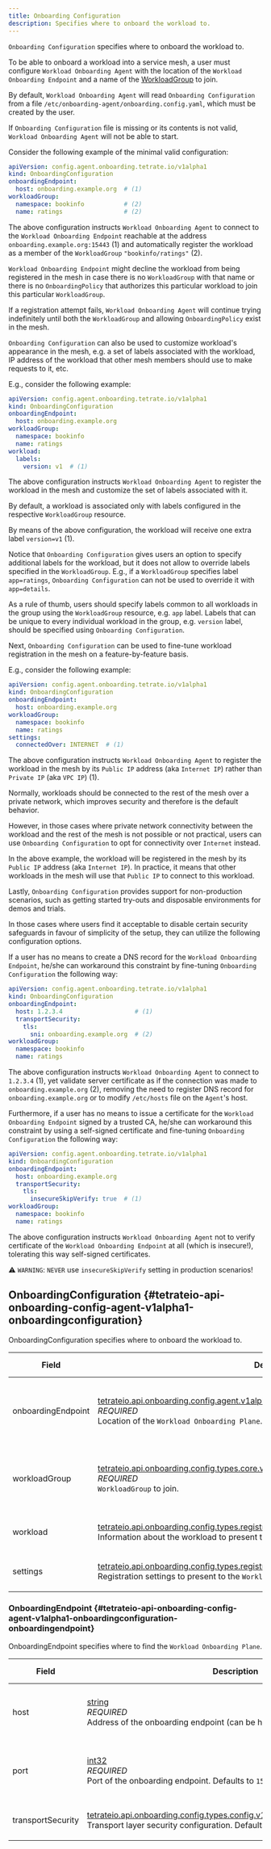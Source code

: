 ```yaml
---
title: Onboarding Configuration
description: Specifies where to onboard the workload to.
---
```




<!-- WARNING: This page is generated. Please take a look at extensions/plugin-service-bridge-api-docs/src/files/doc/page.ejs -->

`Onboarding Configuration` specifies where to onboard the workload to.

To be able to onboard a workload into a service mesh, a user must configure
`Workload Onboarding Agent` with the location of the
`Workload Onboarding Endpoint` and a name of the
[WorkloadGroup](https://istio.io/latest/docs/reference/config/networking/workload-group/)
to join.

By default, `Workload Onboarding Agent` will read `Onboarding Configuration`
from a file `/etc/onboarding-agent/onboarding.config.yaml`, which must be
created by the user.

If `Onboarding Configuration` file is missing or its contents is not
valid, `Workload Onboarding Agent` will not be able to start.

Consider the following example of the minimal valid configuration:

```yaml
apiVersion: config.agent.onboarding.tetrate.io/v1alpha1
kind: OnboardingConfiguration
onboardingEndpoint:
  host: onboarding.example.org  # (1)
workloadGroup:
  namespace: bookinfo           # (2)
  name: ratings                 # (2)
```

The above configuration instructs `Workload Onboarding Agent` to connect to the
`Workload Onboarding Endpoint` reachable at the address
`onboarding.example.org:15443` (1) and automatically register the workload
as a member of the `WorkloadGroup` `"bookinfo/ratings"` (2).

`Workload Onboarding Endpoint` might decline the workload from being registered in
the mesh in case there is no `WorkloadGroup` with that name or there is no
`OnboardingPolicy` that authorizes this particular workload to join this
particular `WorkloadGroup`.

If a registration attempt fails, `Workload Onboarding Agent` will continue trying
indefinitely until both the `WorkloadGroup` and allowing `OnboardingPolicy` exist
in the mesh.

`Onboarding Configuration` can also be used to customize workload's
appearance in the mesh, e.g. a set of labels associated with the workload,
IP address of the workload that other mesh members should use to make
requests to it, etc.

E.g., consider the following example:

```yaml
apiVersion: config.agent.onboarding.tetrate.io/v1alpha1
kind: OnboardingConfiguration
onboardingEndpoint:
  host: onboarding.example.org
workloadGroup:
  namespace: bookinfo
  name: ratings
workload:
  labels:
    version: v1  # (1)
```

The above configuration instructs `Workload Onboarding Agent` to register the
workload in the mesh and customize the set of labels associated with it.

By default, a workload is associated only with labels configured in the
respective `WorkloadGroup` resource.

By means of the above configuration, the workload will receive one extra
label `version=v1` (1).

Notice that `Onboarding Configuration` gives users an option to
specify additional labels for the workload, but it does not allow to override
labels specified in the `WorkloadGroup`. E.g., if a `WorkloadGroup` specifies
label `app=ratings`, `Onboarding Configuration` can not be used
to override it with `app=details`.

As a rule of thumb, users should specify labels common to all workloads in
the group using the `WorkloadGroup` resource, e.g. `app` label.
Labels that can be unique to every individual workload in the group, e.g.
`version` label, should be specified using `Onboarding Configuration`.

Next, `Onboarding Configuration` can be used to fine-tune workload
registration in the mesh on a feature-by-feature basis.

E.g., consider the following example:

```yaml
apiVersion: config.agent.onboarding.tetrate.io/v1alpha1
kind: OnboardingConfiguration
onboardingEndpoint:
  host: onboarding.example.org
workloadGroup:
  namespace: bookinfo
  name: ratings
settings:
  connectedOver: INTERNET  # (1)
```

The above configuration instructs `Workload Onboarding Agent` to register the
workload in the mesh by its `Public IP` address (aka `Internet IP`) rather
than `Private IP` (aka `VPC IP`) (1).

Normally, workloads should be connected to the rest of the mesh over a
private network, which improves security and therefore is the default
behavior.

However, in those cases where private network connectivity between the
workload and the rest of the mesh is not possible or not practical, users can
use `Onboarding Configuration` to opt for connectivity over `Internet`
instead.

In the above example, the workload will be registered in the mesh by its
`Public IP` address (aka `Internet IP`). In practice, it means that other
workloads in the mesh will use that `Public IP` to connect to this workload.

Lastly, `Onboarding Configuration` provides support for non-production
scenarios, such as getting started try-outs and disposable environments for
demos and trials.

In those cases where users find it acceptable to disable certain security
safeguards in favour of simplicity of the setup, they can utilize the following
configuration options.

If a user has no means to create a DNS record for the `Workload Onboarding Endpoint`,
he/she can workaround this constraint by fine-tuning `Onboarding Configuration`
the following way:

```yaml
apiVersion: config.agent.onboarding.tetrate.io/v1alpha1
kind: OnboardingConfiguration
onboardingEndpoint:
  host: 1.2.3.4                    # (1)
  transportSecurity:
    tls:
      sni: onboarding.example.org  # (2)
workloadGroup:
  namespace: bookinfo
  name: ratings
```

The above configuration instructs `Workload Onboarding Agent` to connect to
`1.2.3.4` (1), yet validate server certificate as if the connection was made
to `onboarding.example.org` (2), removing the need to register DNS record for
`onboarding.example.org` or to modify `/etc/hosts` file on the `Agent`'s host.

Furthermore, if a user has no means to issue a certificate for the
`Workload Onboarding Endpoint` signed by a trusted CA, he/she can workaround this
constraint by using a self-signed certificate and fine-tuning
`Onboarding Configuration` the following way:

```yaml
apiVersion: config.agent.onboarding.tetrate.io/v1alpha1
kind: OnboardingConfiguration
onboardingEndpoint:
  host: onboarding.example.org
  transportSecurity:
    tls:
      insecureSkipVerify: true  # (1)
workloadGroup:
  namespace: bookinfo
  name: ratings
```

The above configuration instructs `Workload Onboarding Agent` not to verify
certificate of the `Workload Onboarding Endpoint` at all (which is insecure!),
tolerating this way self-signed certificates.

:warning: `WARNING`: `NEVER` use `insecureSkipVerify` setting in
                        production scenarios!





## OnboardingConfiguration {#tetrateio-api-onboarding-config-agent-v1alpha1-onboardingconfiguration}

OnboardingConfiguration specifies where to onboard the workload to.



  
<div class="generated-table"></div>

<table>
<thead>
<tr>
<th>Field</th>
<th class="description">Description</th>
<th>Validation Rule</th>
</tr>
</thead>
    
<tr>
<td>


onboardingEndpoint

</td>

<td>

[tetrateio.api.onboarding.config.agent.v1alpha1.OnboardingConfiguration.OnboardingEndpoint](../../../../onboarding/config/agent/v1alpha1/onboarding_configuration#tetrateio-api-onboarding-config-agent-v1alpha1-onboardingconfiguration-onboardingendpoint) <br/> _REQUIRED_ <br/> Location of the `Workload Onboarding Plane`.

</td>

<td>

message = {<br/>&nbsp;&nbsp;required: `true`<br/>}<br/>

</td>
</tr>
    
<tr>
<td>


workloadGroup

</td>

<td>

[tetrateio.api.onboarding.config.types.core.v1alpha1.NamespacedName](../../../../onboarding/config/types/core/v1alpha1/namespaced_name#tetrateio-api-onboarding-config-types-core-v1alpha1-namespacedname) <br/> _REQUIRED_ <br/> `WorkloadGroup` to join.

</td>

<td>

message = {<br/>&nbsp;&nbsp;required: `true`<br/>}<br/>

</td>
</tr>
    
<tr>
<td>


workload

</td>

<td>

[tetrateio.api.onboarding.config.types.registration.v1alpha1.WorkloadInfo](../../../../onboarding/config/types/registration/v1alpha1/registration#tetrateio-api-onboarding-config-types-registration-v1alpha1-workloadinfo) <br/> Information about the workload to present to the `Workload Onboarding Plane`.

</td>

<td>

&ndash;

</td>
</tr>
    
<tr>
<td>


settings

</td>

<td>

[tetrateio.api.onboarding.config.types.registration.v1alpha1.Settings](../../../../onboarding/config/types/registration/v1alpha1/registration#tetrateio-api-onboarding-config-types-registration-v1alpha1-settings) <br/> Registration settings to present to the `Workload Onboarding Plane`.

</td>

<td>

&ndash;

</td>
</tr>
    
</table>
  


### OnboardingEndpoint {#tetrateio-api-onboarding-config-agent-v1alpha1-onboardingconfiguration-onboardingendpoint}

OnboardingEndpoint specifies where to find the `Workload Onboarding Plane`.



  
<div class="generated-table"></div>

<table>
<thead>
<tr>
<th>Field</th>
<th class="description">Description</th>
<th>Validation Rule</th>
</tr>
</thead>
    
<tr>
<td>


host

</td>

<td>

[string](https://developers.google.com/protocol-buffers/docs/proto3#scalar) <br/> _REQUIRED_ <br/> Address of the onboarding endpoint (can be hostname or IP address).

</td>

<td>

string = {<br/>&nbsp;&nbsp;address: `true`<br/>}<br/>

</td>
</tr>
    
<tr>
<td>


port

</td>

<td>

[int32](https://developers.google.com/protocol-buffers/docs/proto3#scalar) <br/> _REQUIRED_ <br/> Port of the onboarding endpoint.
Defaults to `15443`.

</td>

<td>

int32 = {<br/>&nbsp;&nbsp;lte: `65535`<br/>&nbsp;&nbsp;gte: `1`<br/>}<br/>

</td>
</tr>
    
<tr>
<td>


transportSecurity

</td>

<td>

[tetrateio.api.onboarding.config.types.config.v1alpha1.ClientTransportSecurity](../../../../onboarding/config/types/config/v1alpha1/transport_security#tetrateio-api-onboarding-config-types-config-v1alpha1-clienttransportsecurity) <br/> Transport layer security configuration.
Defaults to secure TLS client.

</td>

<td>

&ndash;

</td>
</tr>
    
</table>
  



